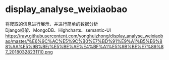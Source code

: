# display_analyse_weixiaobao
将爬取的信息进行展示，并进行简单的数据分析
</br>Django框架、MongoDB、Highcharts、semantic-UI
</br>https://raw.githubusercontent.com/yonghuizhong/display_analyse_weixiaobao/master/%E6%9C%AC%E5%9C%B0%E7%BD%91%E9%A1%B5%E6%88%AA%E5%9B%BE/%E5%BE%AE%E4%BF%A1%E5%9B%BE%E7%89%87_20180328231110.png
